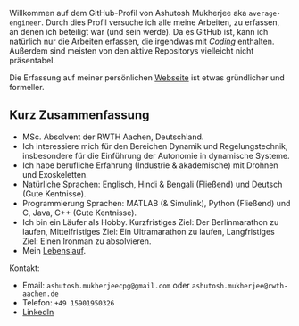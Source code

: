 Willkommen auf dem GitHub-Profil von Ashutosh Mukherjee aka `average-engineer`. Durch dies Profil versuche ich alle meine Arbeiten, zu erfassen, an denen ich beteiligt war (und sein werde). Da es GitHub ist, kann ich natürlich nur die Arbeiten erfassen, die irgendwas mit *Coding* enthalten. Außerdem sind meisten von den aktive Repositorys vielleicht nicht präsentabel.   

Die Erfassung auf meiner persönlichen [Webseite](https://average-engineer.github.io/Projects-Website-Ashutosh-Mukherjee/) ist etwas gründlicher und formeller.

## Kurz Zusammenfassung

* MSc. Absolvent der RWTH Aachen, Deutschland.
* Ich interessiere mich für den Bereichen Dynamik und Regelungstechnik, insbesondere für die Einführung der Autonomie in dynamische Systeme.
* Ich habe berufliche Erfahrung (Industrie & akademische) mit Drohnen und Exoskeletten.
* Natürliche Sprachen: Englisch, Hindi & Bengali (Fließend) und Deutsch (Gute Kentnisse).
* Programmierung Sprachen: MATLAB (& Simulink), Python (Fließend) und C, Java, C++ (Gute Kentnisse).
* Ich bin ein Läufer als Hobby. Kurzfristiges Ziel: Der Berlinmarathon zu laufen, Mittelfristiges Ziel: Ein Ultramarathon zu laufen, Langfristiges Ziel: Einen Ironman zu absolvieren.
* Mein [Lebenslauf](https://github.com/average-engineer/Academic-Resume/blob/main/Academic%20Resume.pdf).

Kontakt:
* Email: `ashutosh.mukherjeecpg@gmail.com` oder `ashutosh.mukherjee@rwth-aachen.de`
* Telefon: `+49 15901950326`
* [LinkedIn](https://www.linkedin.com/in/ashutosh-mukherjee-376878165/)
